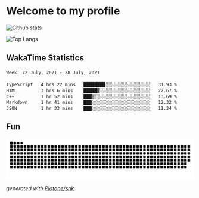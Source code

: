 # Welcome to my profile

![Github stats](https://github-readme-stats.vercel.app/api?username=xinthose&show_icons=true&theme=radical&count_private=true)

![Top Langs](https://github-readme-stats.vercel.app/api/top-langs/?username=xinthose)

## WakaTime Statistics
<!--START_SECTION:waka-->
```text
Week: 22 July, 2021 - 28 July, 2021

TypeScript   4 hrs 22 mins   ████████░░░░░░░░░░░░░░░░░   31.93 % 
HTML         3 hrs 6 mins    █████▓░░░░░░░░░░░░░░░░░░░   22.67 % 
C++          1 hr 52 mins    ███▒░░░░░░░░░░░░░░░░░░░░░   13.69 % 
Markdown     1 hr 41 mins    ███░░░░░░░░░░░░░░░░░░░░░░   12.32 % 
JSON         1 hr 33 mins    ███░░░░░░░░░░░░░░░░░░░░░░   11.34 % 
```
<!--END_SECTION:waka-->

## Fun
![github contribution grid snake animation](https://raw.githubusercontent.com/xinthose/xinthose/output/github-contribution-grid-snake.svg)

_generated with [Platane/snk](https://github.com/Platane/snk)_
